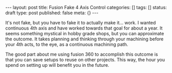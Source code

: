 \--- layout: post title: Fusion Fake 4 Axis Control categories: [] tags: []
status: draft type: post published: false meta: {} \---

It's not fake, but you have to fake it to actually make it… work. I wanted
continuous 4th axis and have worked towards that goal for about a year. It
seems something mystical in hobby grade shops, but you can approximate the
outcome. It takes planning and thinking through your machining before your 4th
acts, to the eye, as a continuous machining path.

The good part about me using fusion 360 to accomplish this outcome is that you
can save setups to reuse on other projects. This way, the hour you spend on
setting up will benefit you in the future.

